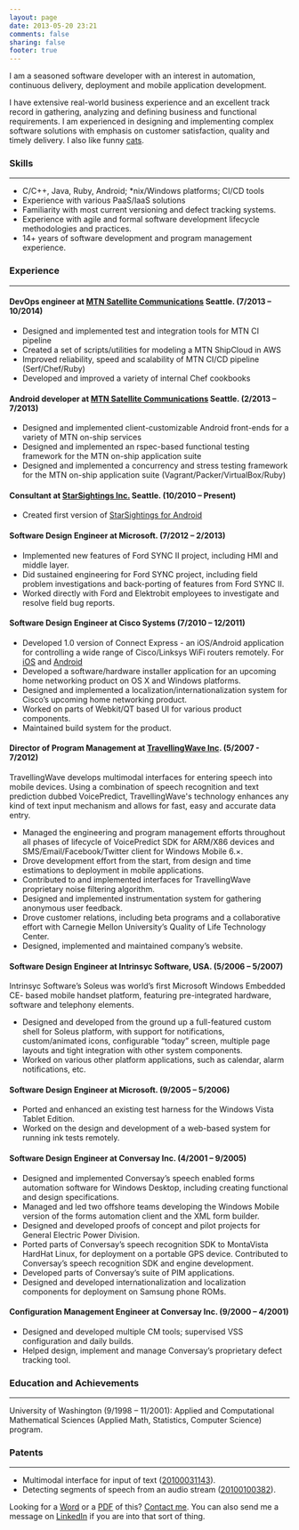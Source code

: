 ```yaml
---
layout: page
date: 2013-05-20 23:21
comments: false
sharing: false
footer: true
---
```


I am a seasoned software developer with an interest in automation, continuous delivery, deployment and mobile application development. 

I have extensive real-world business experience and an excellent track record in gathering, analyzing and defining business and functional requirements. I am experienced in designing and implementing complex software solutions with emphasis on customer satisfaction, quality and timely delivery. I also like funny [cats](/assets/kitteh.png).

### Skills

* * *
  * C/C++, Java, Ruby, Android; *nix/Windows platforms; CI/CD tools
  * Experience with various PaaS/IaaS solutions
  * Familiarity with most current versioning and defect tracking systems.
  * Experience with agile and formal software development lifecycle methodologies and practices.
  * 14+ years of software development and program management experience.
  
### Experience

* * *

#### DevOps engineer at [MTN Satellite Communications](http://www.mtnsat.com) Seattle. (7/2013 – 10/2014)

  * Designed and implemented test and integration tools for MTN CI pipeline
  * Created a set of scripts/utilities for modeling a MTN ShipCloud in AWS
  * Improved reliability, speed and scalability of MTN CI/CD pipeline (Serf/Chef/Ruby)
  * Developed and improved a variety of internal Chef cookbooks

#### Android developer at [MTN Satellite Communications](http://www.mtnsat.com) Seattle. (2/2013 – 7/2013)

  * Designed and implemented client-customizable Android front-ends for a variety of MTN on-ship services
  * Designed and implemented an rspec-based functional testing framework for the MTN on-ship application suite
  * Designed and implemented a concurrency and stress testing framework for the MTN on-ship application suite (Vagrant/Packer/VirtualBox/Ruby)

#### Consultant at [StarSightings Inc.](http://www.starsightings.com) Seattle. (10/2010 – Present)

  * Created first version of [StarSightings for Android](https://play.google.com/store/apps/details?id=com.starsightings.starsightings.android)

#### Software Design Engineer at Microsoft. (7/2012 – 2/2013)

  * Implemented new features of Ford SYNC II project, including HMI and middle layer.
  * Did sustained engineering for Ford SYNC project, including field problem investigations and back-porting of features from Ford SYNC II.
  * Worked directly with Ford and Elektrobit employees to investigate and resolve field bug reports.

#### Software Design Engineer at Cisco Systems (7/2010 – 12/2011)

  * Developed 1.0 version of Connect Express - an iOS/Android application for controlling a wide range of Cisco/Linksys WiFi routers remotely. For [iOS](http://itunes.apple.com/us/app/id470936137) and [Android](https://market.android.com/details?id=com.cisco.connect.express)
  * Developed a software/hardware installer application for an upcoming home networking product on OS X and Windows platforms.
  * Designed and implemented a localization/internationalization system for Cisco’s upcoming home networking product.
  * Worked on parts of Webkit/QT based UI for various product components.
  * Maintained build system for the product.

#### Director of Program Management at [TravellingWave Inc](http://www.travellingwave.com). (5/2007 - 7/2012)

TravellingWave develops multimodal interfaces for entering speech into mobile
devices. Using a combination of speech recognition and text prediction dubbed
VoicePredict, TravellingWave's technology enhances any kind of
text input mechanism and allows for fast, easy and accurate data entry.

  * Managed the engineering and program management efforts throughout all phases of lifecycle of VoicePredict SDK for ARM/X86 devices and SMS/Email/Facebook/Twitter client for Windows Mobile 6.×.
  * Drove development effort from the start, from design and time estimations to deployment in mobile applications.
  * Contributed to and implemented interfaces for TravellingWave proprietary noise filtering algorithm.
  * Designed and implemented instrumentation system for gathering anonymous user feedback.
  * Drove customer relations, including beta programs and a collaborative effort with Carnegie Mellon University’s Quality of Life Technology Center.
  * Designed, implemented and maintained company’s website.

#### Software Design Engineer at Intrinsyc Software, USA. (5/2006 – 5/2007)

Intrinsyc Software’s Soleus was world’s first Microsoft Windows Embedded CE-
based mobile handset platform, featuring pre-integrated hardware, software and
telephony elements.

  * Designed and developed from the ground up a full-featured custom shell for Soleus platform, with support for notifications, custom/animated icons, configurable “today” screen, multiple page layouts and tight integration with other system components.
  * Worked on various other platform applications, such as calendar, alarm notifications, etc.

#### Software Design Engineer at Microsoft. (9/2005 – 5/2006)

  * Ported and enhanced an existing test harness for the Windows Vista Tablet Edition.
  * Worked on the design and development of a web-based system for running ink tests remotely.

#### Software Design Engineer at Conversay Inc. (4/2001 – 9/2005)

  * Designed and implemented Conversay’s speech enabled forms automation software for Windows Desktop, including creating functional and design specifications.
  * Managed and led two offshore teams developing the Windows Mobile version of the forms automation client and the XML form builder.
  * Designed and developed proofs of concept and pilot projects for General Electric Power Division.
  * Ported parts of Conversay’s speech recognition SDK to MontaVista HardHat Linux, for deployment on a portable GPS device. Contributed to Conversay’s speech recognition SDK and engine development.
  * Developed parts of Conversay’s suite of PIM applications.
  * Designed and developed internationalization and localization components for deployment on Samsung phone ROMs.

#### Configuration Management Engineer at Conversay Inc. (9/2000 – 4/2001)

  * Designed and developed multiple CM tools; supervised VSS configuration and daily builds.
  * Helped design, implement and manage Conversay’s proprietary defect tracking tool.

### Education and Achievements

* * *

University of Washington (9/1998 – 11/2001): Applied and Computational
Mathematical Sciences (Applied Math, Statistics, Computer Science) program.

### Patents

* * *

 * Multimodal interface for input of text ([20100031143](http://www.google.com/patents/US20100031143)). 
 * Detecting segments of speech from an audio stream ([20100100382](https://www.google.com/patents/US20100100382)).

Looking for a [Word](/assets/resume.docx) or a [PDF](/assets/resume.pdf) of this? [Contact me](mailto:maratoid@gmail.com). You can also send me a message on [LinkedIn](http://www.linkedin.com/in/maratg) if you are into that sort of thing.
